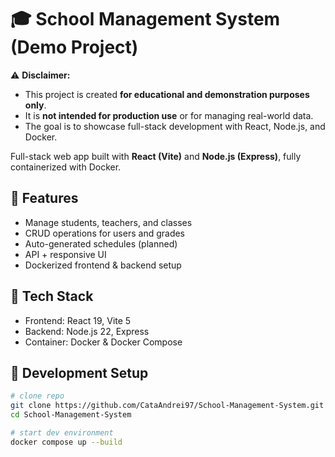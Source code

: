 # 🎓 School Management System (Demo Project)

⚠️ **Disclaimer:**  
- This project is created **for educational and demonstration purposes only**.  
- It is **not intended for production use** or for managing real-world data.  
- The goal is to showcase full-stack development with React, Node.js, and Docker.

Full-stack web app built with **React (Vite)** and **Node.js (Express)**, fully containerized with Docker.

## 🚀 Features
- Manage students, teachers, and classes
- CRUD operations for users and grades
- Auto-generated schedules (planned)
- API + responsive UI
- Dockerized frontend & backend setup

## 🧱 Tech Stack
- Frontend: React 19, Vite 5
- Backend: Node.js 22, Express
- Container: Docker & Docker Compose

## 🧰 Development Setup
```bash
# clone repo
git clone https://github.com/CataAndrei97/School-Management-System.git
cd School-Management-System

# start dev environment
docker compose up --build
